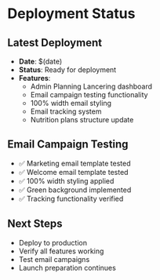 # Deployment Status

## Latest Deployment
- **Date**: $(date)
- **Status**: Ready for deployment
- **Features**: 
  - Admin Planning Lancering dashboard
  - Email campaign testing functionality
  - 100% width email styling
  - Email tracking system
  - Nutrition plans structure update

## Email Campaign Testing
- ✅ Marketing email template tested
- ✅ Welcome email template tested
- ✅ 100% width styling applied
- ✅ Green background implemented
- ✅ Tracking functionality verified

## Next Steps
- Deploy to production
- Verify all features working
- Test email campaigns
- Launch preparation continues
